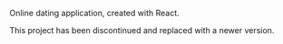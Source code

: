 Online dating application, created with React.

This project has been discontinued and replaced with a newer version.
